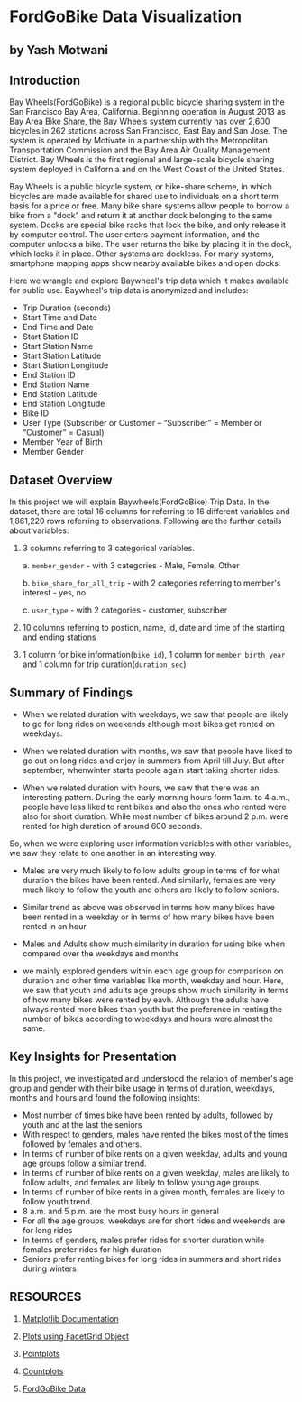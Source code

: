 # FordGoBike Data Visualization
## by Yash Motwani


## Introduction

Bay Wheels(FordGoBike) is a regional public bicycle sharing system in the San Francisco Bay Area, California. Beginning operation in August 2013 as Bay Area Bike Share, the Bay Wheels system currently has over 2,600 bicycles in 262 stations across San Francisco, East Bay and San Jose.  The system is operated by Motivate in a partnership with the Metropolitan Transportation Commission and the Bay Area Air Quality Management District. Bay Wheels is the first regional and large-scale bicycle sharing system deployed in California and on the West Coast of the United States.

Bay Wheels is a public bicycle system, or bike-share scheme, in which bicycles are made available for shared use to individuals on a short term basis for a price or free. Many bike share systems allow people to borrow a bike from a "dock" and return it at another dock belonging to the same system. Docks are special bike racks that lock the bike, and only release it by computer control. The user enters payment information, and the computer unlocks a bike. The user returns the bike by placing it in the dock, which locks it in place. Other systems are dockless. For many systems, smartphone mapping apps show nearby available bikes and open docks.

Here we wrangle and explore Baywheel's trip data which it makes available for public use. Baywheel's trip data is anonymized and includes:

- Trip Duration (seconds)
- Start Time and Date
- End Time and Date
- Start Station ID
- Start Station Name
- Start Station Latitude
- Start Station Longitude
- End Station ID
- End Station Name
- End Station Latitude
- End Station Longitude
- Bike ID
- User Type (Subscriber or Customer – “Subscriber” = Member or “Customer” = Casual)
- Member Year of Birth
- Member Gender

## Dataset Overview

In this project we will explain Baywheels(FordGoBike) Trip Data. In the dataset, there are total 16 columns for referring to 16 different variables and 1,861,220 rows referring to observations. Following are the further details about variables: 
1. 3 columns referring to 3 categorical variables.

    a. `member_gender` - with 3 categories - Male, Female, Other
    
    b. `bike_share_for_all_trip` - with 2 categories referring to member's interest - yes, no
    
    c. `user_type` - with 2 categories - customer, subscriber
    
    
2. 10 columns referring to postion, name, id, date and time of the starting and ending stations


3. 1 column for bike information(`bike_id`), 1 column for `member_birth_year` and 1 column for trip duration(`duration_sec`)

## Summary of Findings

- When we related duration with weekdays, we saw that people are likely to go for long rides on weekends although most bikes get rented on weekdays.

- When we related duration with months, we saw that people have liked to go out on long rides and enjoy in summers from April till July. But after september, whenwinter starts people again start taking shorter rides.

- When we related duration with hours, we saw that there was an interesting pattern. During the early morning hours form 1a.m. to 4 a.m., people have less liked to rent bikes and also the ones who rented were also for short duration. While most number of bikes around 2 p.m. were rented for high duration of around 600 seconds.

So, when we were exploring user information variables with other variables, we saw they relate to one another in an interesting way.
- Males are very much likely to follow adults group in terms of for what duration the bikes have been rented. And similarly, females are very much likely to follow the youth and others are likely to follow seniors.
- Similar trend as above was observed in terms how many bikes have been rented in a weekday or in terms of how many bikes have been rented in an hour

- Males and Adults show much similarity in duration for using bike when compared over the weekdays and months

- we mainly explored genders within each age group for comparison on duration and other time variables like month, weekday and hour. Here, we saw that youth and adults age groups show much similarity in terms of how many bikes were rented by eavh. Although the adults have always rented more bikes than youth but the preference in renting the number of bikes according to weekdays and hours were almost the same.


## Key Insights for Presentation

In this project, we investigated and understood the relation of member's age group and gender with their bike usage in terms of duration, weekdays, months and hours and found the following insights:

- Most number of times bike have been rented by adults, followed by youth and at the last the seniors
- With respect to genders, males have rented the bikes most of the times followed by females and others. 
- In terms of number of bike rents on a given weekday, adults and young age groups follow a similar trend.
- In terms of number of bike rents on a given weekday, males are likely to follow adults, and females are likely to follow young age groups.
- In terms of number of bike rents in a given month, females are likely to follow youth trend.
- 8 a.m. and 5 p.m. are the most busy hours in general
- For all the age groups, weekdays are for short rides and weekends are for long rides
- In terms of genders, males prefer rides for shorter duration while females prefer rides for high duration
- Seniors prefer renting bikes for long rides in summers and short rides during winters

## RESOURCES
1. [Matplotlib Documentation](https://matplotlib.org/)


2. [Plots using FacetGrid Object](https://seaborn.pydata.org/generated/seaborn.FacetGrid.html)


3. [Pointplots](https://seaborn.pydata.org/generated/seaborn.pointplot.html)


4. [Countplots](https://seaborn.pydata.org/generated/seaborn.countplot.html)


5. [FordGoBike Data](https://s3.amazonaws.com/baywheels-data/index.html)